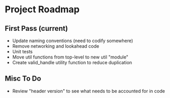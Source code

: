 
# Project Roadmap

## First Pass (current)

* Update naming conventions (need to codify somewhere)
* Remove networking and lookahead code
* Unit tests
* Move util functions from top-level to new util "module"
* Create valid_handle utility function to reduce duplication


## Misc To Do

* Review "header version" to see what needs to be accounted for in code
